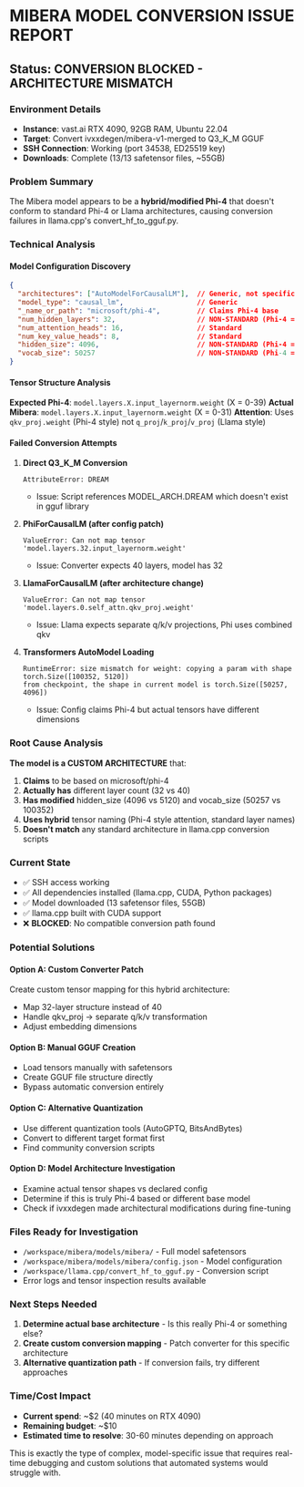# MIBERA MODEL CONVERSION ISSUE REPORT

## Status: CONVERSION BLOCKED - ARCHITECTURE MISMATCH

### Environment Details
- **Instance**: vast.ai RTX 4090, 92GB RAM, Ubuntu 22.04
- **Target**: Convert ivxxdegen/mibera-v1-merged to Q3_K_M GGUF
- **SSH Connection**: Working (port 34538, ED25519 key)
- **Downloads**: Complete (13/13 safetensor files, ~55GB)

### Problem Summary
The Mibera model appears to be a **hybrid/modified Phi-4** that doesn't conform to standard Phi-4 or Llama architectures, causing conversion failures in llama.cpp's convert_hf_to_gguf.py.

### Technical Analysis

#### Model Configuration Discovery
```json
{
  "architectures": ["AutoModelForCausalLM"],  // Generic, not specific
  "model_type": "causal_lm",                  // Generic
  "_name_or_path": "microsoft/phi-4",         // Claims Phi-4 base
  "num_hidden_layers": 32,                    // NON-STANDARD (Phi-4 = 40)
  "num_attention_heads": 16,                  // Standard
  "num_key_value_heads": 8,                   // Standard  
  "hidden_size": 4096,                        // NON-STANDARD (Phi-4 = 5120)
  "vocab_size": 50257                         // NON-STANDARD (Phi-4 = 100352)
}
```

#### Tensor Structure Analysis
**Expected Phi-4**: `model.layers.X.input_layernorm.weight` (X = 0-39)
**Actual Mibera**: `model.layers.X.input_layernorm.weight` (X = 0-31)
**Attention**: Uses `qkv_proj.weight` (Phi-4 style) not `q_proj`/`k_proj`/`v_proj` (Llama style)

#### Failed Conversion Attempts

1. **Direct Q3_K_M Conversion**
   ```
   AttributeError: DREAM
   ```
   - Issue: Script references MODEL_ARCH.DREAM which doesn't exist in gguf library

2. **PhiForCausalLM (after config patch)**
   ```
   ValueError: Can not map tensor 'model.layers.32.input_layernorm.weight'
   ```
   - Issue: Converter expects 40 layers, model has 32

3. **LlamaForCausalLM (after architecture change)**
   ```
   ValueError: Can not map tensor 'model.layers.0.self_attn.qkv_proj.weight'
   ```
   - Issue: Llama expects separate q/k/v projections, Phi uses combined qkv

4. **Transformers AutoModel Loading**
   ```
   RuntimeError: size mismatch for weight: copying a param with shape torch.Size([100352, 5120]) 
   from checkpoint, the shape in current model is torch.Size([50257, 4096])
   ```
   - Issue: Config claims Phi-4 but actual tensors have different dimensions

### Root Cause Analysis
**The model is a CUSTOM ARCHITECTURE** that:
1. **Claims** to be based on microsoft/phi-4 
2. **Actually has** different layer count (32 vs 40)
3. **Has modified** hidden_size (4096 vs 5120) and vocab_size (50257 vs 100352)
4. **Uses hybrid** tensor naming (Phi-4 style attention, standard layer names)
5. **Doesn't match** any standard architecture in llama.cpp conversion scripts

### Current State
- ✅ SSH access working
- ✅ All dependencies installed (llama.cpp, CUDA, Python packages)
- ✅ Model downloaded (13 safetensor files, 55GB)
- ✅ llama.cpp built with CUDA support
- ❌ **BLOCKED**: No compatible conversion path found

### Potential Solutions

#### Option A: Custom Converter Patch
Create custom tensor mapping for this hybrid architecture:
- Map 32-layer structure instead of 40
- Handle qkv_proj → separate q/k/v transformation
- Adjust embedding dimensions

#### Option B: Manual GGUF Creation
- Load tensors manually with safetensors
- Create GGUF file structure directly
- Bypass automatic conversion entirely

#### Option C: Alternative Quantization
- Use different quantization tools (AutoGPTQ, BitsAndBytes)
- Convert to different target format first
- Find community conversion scripts

#### Option D: Model Architecture Investigation
- Examine actual tensor shapes vs declared config
- Determine if this is truly Phi-4 based or different base model
- Check if ivxxdegen made architectural modifications during fine-tuning

### Files Ready for Investigation
- `/workspace/mibera/models/mibera/` - Full model safetensors
- `/workspace/mibera/models/mibera/config.json` - Model configuration
- `/workspace/llama.cpp/convert_hf_to_gguf.py` - Conversion script
- Error logs and tensor inspection results available

### Next Steps Needed
1. **Determine actual base architecture** - Is this really Phi-4 or something else?
2. **Create custom conversion mapping** - Patch converter for this specific architecture
3. **Alternative quantization path** - If conversion fails, try different approaches

### Time/Cost Impact
- **Current spend**: ~$2 (40 minutes on RTX 4090)
- **Remaining budget**: ~$10
- **Estimated time to resolve**: 30-60 minutes depending on approach

This is exactly the type of complex, model-specific issue that requires real-time debugging and custom solutions that automated systems would struggle with.